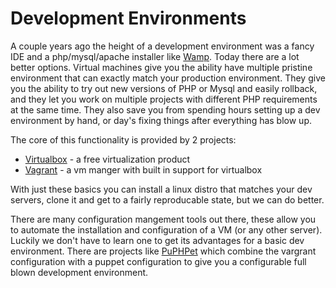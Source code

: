 # Development Environments
A couple years ago the height of a development environment was a fancy IDE and a php/mysql/apache installer like [Wamp](http://www.wampserver.com/en/).  Today there are a lot better options.  Virtual machines give you the ability have multiple pristine environment that can exactly match your production environment.  They give you the ability to try out new versions of PHP or Mysql and easily rollback, and they let you work on multiple projects with different PHP requirements at the same time.  They also save you from spending hours setting up a dev environment by hand, or day's fixing things after everything has blow up.

The core of this functionality is provided by 2 projects:
* [Virtualbox](https://www.virtualbox.org/) - a free virtualization product
* [Vagrant](http://www.vagrantup.com/) - a vm manger with built in support for virtualbox

With just these basics you can install a linux distro that matches your dev servers, clone it and get to a fairly reproducable state, but we can do better.

There are many configuration mangement tools out there, these allow you to automate the installation and configuration of a VM (or any other server).  Luckily we don't have to learn one to get its advantages for a basic dev environment.  There are projects like [PuPHPet](https://puphpet.com/) which combine the vargrant configuration with a puppet configuration to give you a configurable full blown development environment.
